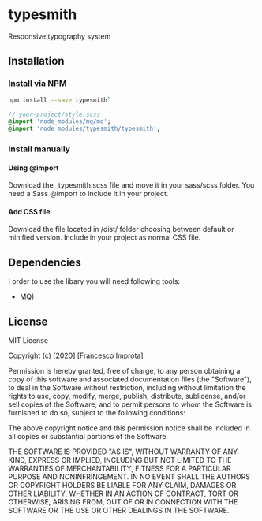 # typesmith
Responsive typography system

## Installation

### Install via NPM

``` bash
npm install --save typesmith`
```

``` sass
// your-project/style.scss
@import 'node_modules/mq/mq';
@import 'node_modules/typesmith/typesmith';
```

### Install manually

#### Using @import
Download the _typesmith.scss file and move it in your sass/scss folder. You need a Sass @import to include it in your project.

#### Add CSS file
Download the file located in /dist/ folder choosing between default or minified version. Include in your project as normal CSS file.


## Dependencies
I order to use the libary you will need following tools:
- [MQ](https://github.com/zetareticoli/mq))


## License
MIT License

Copyright (c) [2020] [Francesco Improta]

Permission is hereby granted, free of charge, to any person obtaining a copy
of this software and associated documentation files (the "Software"), to deal
in the Software without restriction, including without limitation the rights
to use, copy, modify, merge, publish, distribute, sublicense, and/or sell
copies of the Software, and to permit persons to whom the Software is
furnished to do so, subject to the following conditions:

The above copyright notice and this permission notice shall be included in all
copies or substantial portions of the Software.

THE SOFTWARE IS PROVIDED "AS IS", WITHOUT WARRANTY OF ANY KIND, EXPRESS OR
IMPLIED, INCLUDING BUT NOT LIMITED TO THE WARRANTIES OF MERCHANTABILITY,
FITNESS FOR A PARTICULAR PURPOSE AND NONINFRINGEMENT. IN NO EVENT SHALL THE
AUTHORS OR COPYRIGHT HOLDERS BE LIABLE FOR ANY CLAIM, DAMAGES OR OTHER
LIABILITY, WHETHER IN AN ACTION OF CONTRACT, TORT OR OTHERWISE, ARISING FROM,
OUT OF OR IN CONNECTION WITH THE SOFTWARE OR THE USE OR OTHER DEALINGS IN THE
SOFTWARE.
